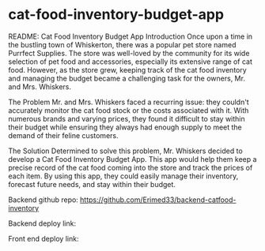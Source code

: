 # cat-food-inventory-budget-app

README: Cat Food Inventory Budget App
Introduction
Once upon a time in the bustling town of Whiskerton, there was a popular pet store named Purrfect Supplies. The store was well-loved by the community for its wide selection of pet food and accessories, especially its extensive range of cat food. However, as the store grew, keeping track of the cat food inventory and managing the budget became a challenging task for the owners, Mr. and Mrs. Whiskers.

The Problem
Mr. and Mrs. Whiskers faced a recurring issue: they couldn't accurately monitor the cat food stock or the costs associated with it. With numerous brands and varying prices, they found it difficult to stay within their budget while ensuring they always had enough supply to meet the demand of their feline customers.

The Solution
Determined to solve this problem, Mr. Whiskers decided to develop a Cat Food Inventory Budget App. This app would help them keep a precise record of the cat food coming into the store and track the prices of each item. By using this app, they could easily manage their inventory, forecast future needs, and stay within their budget.


Backend github repo:
https://github.com/Erimed33/backend-catfood-inventory

Backend deploy link:



Front end deploy link:


